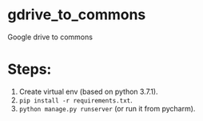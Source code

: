 # gdrive_to_commons
Google drive to commons

# Steps:
1. Create virtual env (based on python 3.7.1). 
2. `pip install -r requirements.txt`. 
3. `python manage.py runserver` (or run it from pycharm).
